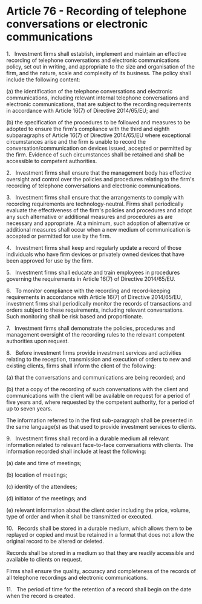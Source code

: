 # Article 76 - Recording of telephone conversations or electronic communications


1.   Investment firms shall establish, implement and maintain an effective recording of telephone conversations and electronic communications policy, set out in writing, and appropriate to the size and organisation of the firm, and the nature, scale and complexity of its business. The policy shall include the following content:

(a) the identification of the telephone conversations and electronic communications, including relevant internal telephone conversations and electronic communications, that are subject to the recording requirements in accordance with Article 16(7) of Directive 2014/65/EU; and

(b) the specification of the procedures to be followed and measures to be adopted to ensure the firm's compliance with the third and eighth subparagraphs of Article 16(7) of Directive 2014/65/EU where exceptional circumstances arise and the firm is unable to record the conversation/communication on devices issued, accepted or permitted by the firm. Evidence of such circumstances shall be retained and shall be accessible to competent authorities.

2.   Investment firms shall ensure that the management body has effective oversight and control over the policies and procedures relating to the firm's recording of telephone conversations and electronic communications.

3.   Investment firms shall ensure that the arrangements to comply with recording requirements are technology-neutral. Firms shall periodically evaluate the effectiveness of the firm's policies and procedures and adopt any such alternative or additional measures and procedures as are necessary and appropriate. At a minimum, such adoption of alternative or additional measures shall occur when a new medium of communication is accepted or permitted for use by the firm.

4.   Investment firms shall keep and regularly update a record of those individuals who have firm devices or privately owned devices that have been approved for use by the firm.

5.   Investment firms shall educate and train employees in procedures governing the requirements in Article 16(7) of Directive 2014/65/EU.

6.   To monitor compliance with the recording and record-keeping requirements in accordance with Article 16(7) of Directive 2014/65/EU, investment firms shall periodically monitor the records of transactions and orders subject to these requirements, including relevant conversations. Such monitoring shall be risk based and proportionate.

7.   Investment firms shall demonstrate the policies, procedures and management oversight of the recording rules to the relevant competent authorities upon request.

8.   Before investment firms provide investment services and activities relating to the reception, transmission and execution of orders to new and existing clients, firms shall inform the client of the following:

(a) that the conversations and communications are being recorded; and

(b) that a copy of the recording of such conversations with the client and communications with the client will be available on request for a period of five years and, where requested by the competent authority, for a period of up to seven years.

The information referred to in the first sub-paragraph shall be presented in the same language(s) as that used to provide investment services to clients.

9.   Investment firms shall record in a durable medium all relevant information related to relevant face-to-face conversations with clients. The information recorded shall include at least the following:

(a) date and time of meetings;

(b) location of meetings;

(c) identity of the attendees;

(d) initiator of the meetings; and

(e) relevant information about the client order including the price, volume, type of order and when it shall be transmitted or executed.

10.   Records shall be stored in a durable medium, which allows them to be replayed or copied and must be retained in a format that does not allow the original record to be altered or deleted.

Records shall be stored in a medium so that they are readily accessible and available to clients on request.

Firms shall ensure the quality, accuracy and completeness of the records of all telephone recordings and electronic communications.

11.   The period of time for the retention of a record shall begin on the date when the record is created.
